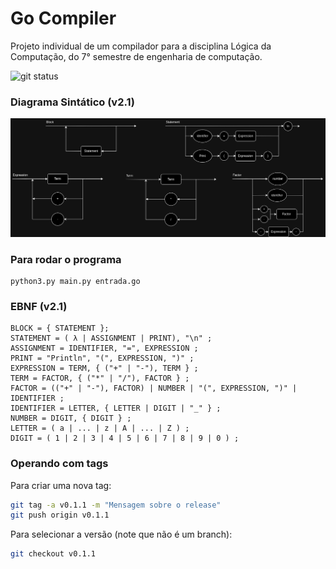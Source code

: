# Go Compiler

Projeto individual de um compilador para a disciplina Lógica da Computação, do 7° semestre de engenharia de computação.

![git status](http://3.129.230.99/svg/gabrielonishi/go-compiler/)

### Diagrama Sintático (v2.1)

![Diagrama sintático](./diagrama5.drawio.png)

### Para rodar o programa
```shell
python3.py main.py entrada.go
```

### EBNF (v2.1)

```
BLOCK = { STATEMENT };
STATEMENT = ( λ | ASSIGNMENT | PRINT), "\n" ;
ASSIGNMENT = IDENTIFIER, "=", EXPRESSION ;
PRINT = "Println", "(", EXPRESSION, ")" ;
EXPRESSION = TERM, { ("+" | "-"), TERM } ;
TERM = FACTOR, { ("*" | "/"), FACTOR } ;
FACTOR = (("+" | "-"), FACTOR) | NUMBER | "(", EXPRESSION, ")" | IDENTIFIER ;
IDENTIFIER = LETTER, { LETTER | DIGIT | "_" } ;
NUMBER = DIGIT, { DIGIT } ;
LETTER = ( a | ... | z | A | ... | Z ) ;
DIGIT = ( 1 | 2 | 3 | 4 | 5 | 6 | 7 | 8 | 9 | 0 ) ;
```

### Operando com tags

Para criar uma nova tag:

```bash
git tag -a v0.1.1 -m "Mensagem sobre o release"
git push origin v0.1.1
```

Para selecionar a versão (note que não é um branch):
```bash
git checkout v0.1.1
```

